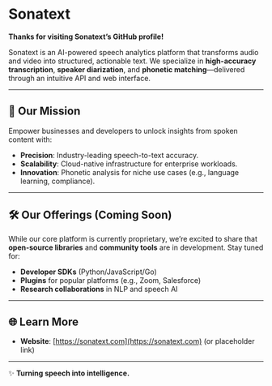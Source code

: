 # Sonatext

**Thanks for visiting Sonatext’s GitHub profile!**

Sonatext is an AI-powered speech analytics platform that transforms audio and video into structured, actionable text. We specialize in **high-accuracy transcription**, **speaker diarization**, and **phonetic matching**—delivered through an intuitive API and web interface.

---

## 🎯 Our Mission

Empower businesses and developers to unlock insights from spoken content with:

- **Precision**: Industry-leading speech-to-text accuracy.
- **Scalability**: Cloud-native infrastructure for enterprise workloads.
- **Innovation**: Phonetic analysis for niche use cases (e.g., language learning, compliance).

---

## 🛠️ Our Offerings (Coming Soon)

While our core platform is currently proprietary, we’re excited to share that **open-source libraries** and **community tools** are in development. Stay tuned for:

- **Developer SDKs** (Python/JavaScript/Go)
- **Plugins** for popular platforms (e.g., Zoom, Salesforce)
- **Research collaborations** in NLP and speech AI

---

## 🌐 Learn More

- **Website**: [https://sonatext.com](https://sonatext.com) (or placeholder link)

---

✨ **Turning speech into intelligence.**
